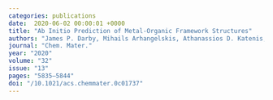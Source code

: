 ```yaml
---
categories: publications
date:  2020-06-02 00:00:01 +0000
title: "Ab Initio Prediction of Metal-Organic Framework Structures"
authors: "James P. Darby, Mihails Arhangelskis, Athanassios D. Katenis, Joseph M. Marrett, Tomislav Friscic, Andrew J. Morris"
journal: "Chem. Mater."
year: "2020"
volume: "32"
issue: "13"
pages: "5835–5844"
doi: "/10.1021/acs.chemmater.0c01737"
---
```


